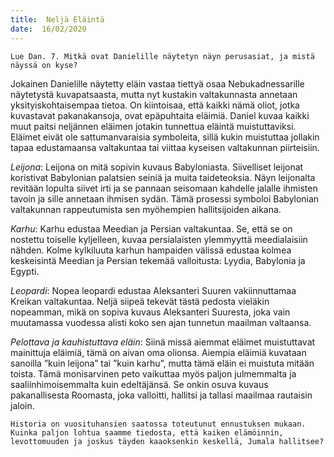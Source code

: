 ```yaml
---
title:  Neljä Eläintä
date:  16/02/2020
---
```


`Lue Dan. 7. Mitkä ovat Danielille näytetyn näyn perusasiat, ja mistä näyssä on kyse?`

Jokainen Danielille näytetty eläin vastaa tiettyä osaa Nebukadnessarille näytetystä kuvapatsaasta, mutta nyt kustakin valtakunnasta annetaan yksityiskohtaisempaa tietoa. On kiintoisaa, että kaikki nämä oliot, jotka kuvastavat pakanakansoja, ovat epäpuhtaita eläimiä. Daniel kuvaa kaikki muut paitsi neljännen eläimen jotakin tunnettua eläintä muistuttaviksi. Eläimet eivät ole sattumanvaraisia symboleita, sillä kukin muistuttaa jollakin tapaa edustamaansa valtakuntaa tai viittaa kyseisen valtakunnan piirteisiin.

_Leijona_: Leijona on mitä sopivin kuvaus Babyloniasta. Siivelliset leijonat koristivat Babylonian palatsien seiniä ja muita taideteoksia. Näyn leijonalta revitään lopulta siivet irti ja se pannaan seisomaan kahdelle jalalle ihmisten tavoin ja sille annetaan ihmisen sydän. Tämä prosessi symboloi Babylonian valtakunnan rappeutumista sen myöhempien hallitsijoiden aikana.

_Karhu_: Karhu edustaa Meedian ja Persian valtakuntaa. Se, että se on nostettu toiselle kyljelleen, kuvaa persialaisten ylemmyyttä meedialaisiin nähden. Kolme kylkiluuta karhun hampaiden välissä edustaa kolmea keskeisintä Meedian ja Persian tekemää valloitusta: Lyydia, Babylonia ja Egypti.

_Leopardi_: Nopea leopardi edustaa Aleksanteri Suuren vakiinnuttamaa Kreikan valtakuntaa. Neljä siipeä tekevät tästä pedosta vieläkin nopeamman, mikä on sopiva kuvaus Aleksanteri Suuresta, joka vain muutamassa vuodessa alisti koko sen ajan tunnetun maailman valtaansa.

_Pelottava ja kauhistuttava eläin_: Siinä missä aiemmat eläimet muistuttavat mainittuja eläimiä, tämä on aivan oma olionsa. Aiempia eläimiä kuvataan sanoilla ”kuin leijona” tai ”kuin karhu”, mutta tämä eläin ei muistuta mitään toista. Tämä monisarvinen peto vaikuttaa myös paljon julmemmalta ja saaliinhimoisemmalta kuin edeltäjänsä. Se onkin osuva kuvaus pakanallisesta Roomasta, joka valloitti, hallitsi ja tallasi maailmaa rautaisin jaloin.

`Historia on vuosituhansien saatossa toteutunut ennustuksen mukaan. Kuinka paljon lohtua saamme tiedosta, että kaiken elämöinnin, levottomuuden ja joskus täyden kaaoksenkin keskellä, Jumala hallitsee?`